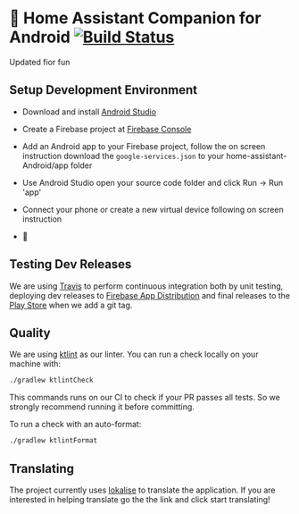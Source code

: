 # :iphone: Home Assistant Companion for Android  [![Build Status](https://travis-ci.com/home-assistant/home-assistant-android.svg?branch=master)](https://travis-ci.com/home-assistant/home-assistant-android)

Updated fior fun

## Setup Development Environment

- Download and install [Android Studio](https://developer.android.com/studio)

- Create a Firebase project at [Firebase Console](https://console.firebase.google.com)

- Add an Android app to your Firebase project, follow the on screen instruction download the `google-services.json`
  to your home-assistant-Android/app folder

- Use Android Studio open your source code folder and click Run -> Run 'app'

- Connect your phone or create a new virtual device following on screen instruction

- :tada:


## Testing Dev Releases

We are using [Travis](https://travis-ci.com/home-assistant/home-assistant-android) to perform continuous integration both by unit testing, deploying dev releases to [Firebase App Distribution](https://appdistribution.firebase.dev/i/8zf5W4zz) and final releases to the [Play Store](https://play.google.com/store/apps/details?id=io.homeassistant.companion.android) when we add a git tag.

## Quality

We are using [ktlint](https://ktlint.github.io/) as our linter.
You can run a check locally on your machine with:
```bash
./gradlew ktlintCheck
```
This commands runs on our CI to check if your PR passes all tests. So we strongly recommend running it before committing.

To run a check with an auto-format:
```bash
./gradlew ktlintFormat
```

## Translating
The project currently uses [lokalise](https://lokalise.com/public/145814835dd655bc5ab0d0.36753359/) to translate the application.  If you are interested in helping translate go the the link and click start translating!
